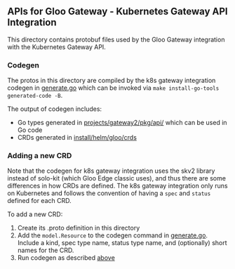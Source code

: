 ## APIs for Gloo Gateway - Kubernetes Gateway API Integration

This directory contains protobuf files used by the Gloo Gateway integration with the Kubernetes Gateway API.

### Codegen
The protos in this directory are compiled by the k8s gateway integration codegen in [generate.go](../generate.go) which can be invoked via `make install-go-tools generated-code -B`. 

The output of codegen includes:
- Go types generated in [projects/gateway2/pkg/api/](../pkg/api/) which can be used in Go code
- CRDs generated in [install/helm/gloo/crds](../../../install/helm/gloo/crds)

### Adding a new CRD

Note that the codegen for k8s gateway integration uses the skv2 library instead of solo-kit (which Gloo Edge classic uses), and thus there are some differences in how CRDs are defined. The k8s gateway integration only runs on Kubernetes and follows the convention of having a `spec` and `status` defined for each CRD.

To add a new CRD:
1. Create its .proto definition in this directory
2. Add the `model.Resource` to the codegen command in [generate.go](../generate.go). Include a kind, spec type name, status type name, and (optionally) short names for the CRD.
3. Run codegen as described [above](#codegen)
